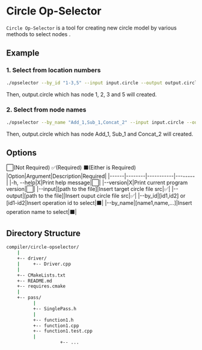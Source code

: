 # Circle Op-Selector

`Circle Op-Selector` is a tool for creating new circle model by various methods to select nodes .

## Example

### 1. Select from location numbers

```bash
./opselector --by_id "1-3,5" --input input.circle --output output.circle
```

Then, output.circle which has node 1, 2, 3 and 5 will created.

### 2. Select from node names

```bash
./opselector --by_name "Add_1,Sub_1,Concat_2" --input input.circle --output output.circle
```

Then, output.circle which has node Add_1, Sub_1 and Concat_2 will created.

## Options

⬜(Not Required) ✅(Required) ⬛️(Either is Required)
|Option|Argument|Description|Required|
|------|--------|-----------|--------|
|-h, --help|X|Print help message|⬜|
|--version|X|Print current program version|⬜|
|--input|[path to the file]|Insert target circle file src|✅|
|--output|[path to the file]|Insert ouput circle file src|✅|
|--by_id|[id1,id2] or [id1-id2|Insert operation id to select|⬛️|
|--by_name|[name1,name,...]|Insert operation name to select|⬛️|


## Directory Structure

```bash
compiler/circle-opselector/
    |
    +-- driver/
    |     +-- Driver.cpp
    |
    +-- CMakeLists.txt
    +-- README.md
    +-- requires.cmake
    |
    +-- pass/
          |
          +-- SinglePass.h
          |
          +-- function1.h
          +-- function1.cpp
          +-- function1.test.cpp
          |
					+-- ...
          
```

